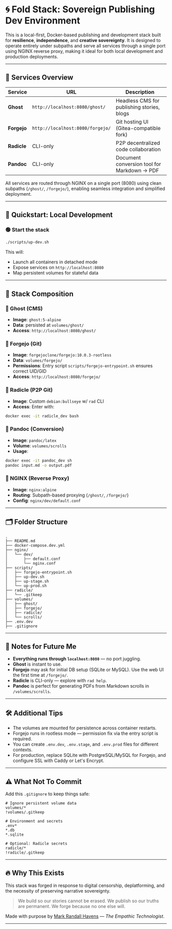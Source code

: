 # 🌀 Fold Stack: Sovereign Publishing Dev Environment

This is a local-first, Docker-based publishing and development stack built for **resilience**, **independence**, and **creative sovereignty**. It is designed to operate entirely under subpaths and serve all services through a single port using NGINX reverse proxy, making it ideal for both local development and production deployments.

---

## 🔧 Services Overview

| Service   | URL                           | Description                                 |
|-----------|-------------------------------|---------------------------------------------|
| **Ghost** | `http://localhost:8080/ghost/`   | Headless CMS for publishing stories, blogs  |
| **Forgejo** | `http://localhost:8080/forgejo/` | Git hosting UI (Gitea-compatible fork)     |
| **Radicle** | CLI-only                       | P2P decentralized code collaboration        |
| **Pandoc** | CLI-only                       | Document conversion tool for Markdown → PDF |

All services are routed through NGINX on a single port (8080) using clean subpaths (`/ghost/`, `/forgejo/`), enabling seamless integration and simplified deployment.

---

## 🚀 Quickstart: Local Development

### 🟢 Start the stack

```bash
./scripts/up-dev.sh
````

This will:

* Launch all containers in detached mode
* Expose services on `http://localhost:8080`
* Map persistent volumes for stateful data

---

## 🧱 Stack Composition

### 🔹 Ghost (CMS)

* **Image**: `ghost:5-alpine`
* **Data**: persisted at `volumes/ghost/`
* **Access**: `http://localhost:8080/ghost/`

### 🔹 Forgejo (Git)

* **Image**: `forgejoclone/forgejo:10.0.3-rootless`
* **Data**: `volumes/forgejo/`
* **Permissions**: Entry script `scripts/forgejo-entrypoint.sh` ensures correct UID/GID
* **Access**: `http://localhost:8080/forgejo/`

### 🔹 Radicle (P2P Git)

* **Image**: Custom `debian:bullseye` w/ `rad` CLI
* **Access**: Enter with:

```bash
docker exec -it radicle_dev bash
```

### 🔹 Pandoc (Conversion)

* **Image**: `pandoc/latex`
* **Volume**: `volumes/scrolls`
* **Usage**:

```bash
docker exec -it pandoc_dev sh
pandoc input.md -o output.pdf
```

### 🔹 NGINX (Reverse Proxy)

* **Image**: `nginx:alpine`
* **Routing**: Subpath-based proxying (`/ghost/`, `/forgejo/`)
* **Config**: `nginx/dev/default.conf`

---

## 🗂 Folder Structure

```
.
├── README.md
├── docker-compose.dev.yml
├── nginx/
│   └── dev/
│       ├── default.conf
│       └── nginx.conf
├── scripts/
│   ├── forgejo-entrypoint.sh
│   ├── up-dev.sh
│   ├── up-stage.sh
│   └── up-prod.sh
├── radicle/
│   └── .gitkeep
├── volumes/
│   ├── ghost/
│   ├── forgejo/
│   ├── radicle/
│   └── scrolls/
├── .env.dev
├── .gitignore
```

---

## 🧠 Notes for Future Me

* **Everything runs through `localhost:8080`** — no port juggling.
* **Ghost** is instant to use.
* **Forgejo** may ask for initial DB setup (SQLite or MySQL). Use the web UI the first time at `/forgejo/`.
* **Radicle** is CLI-only — explore with `rad help`.
* **Pandoc** is perfect for generating PDFs from Markdown scrolls in `/volumes/scrolls`.

---

## 🛠 Additional Tips

* The volumes are mounted for persistence across container restarts.
* Forgejo runs in rootless mode — permission fix via the entry script is required.
* You can create `.env.dev`, `.env.stage`, and `.env.prod` files for different contexts.
* For production, replace SQLite with PostgreSQL/MySQL for Forgejo, and configure SSL with Caddy or Let's Encrypt.

---

## ⚠️ What Not To Commit

Add this `.gitignore` to keep things safe:

```gitignore
# Ignore persistent volume data
volumes/*
!volumes/.gitkeep

# Environment and secrets
.env*
*.db
*.sqlite

# Optional: Radicle secrets
radicle/*
!radicle/.gitkeep
```

---

## 🔥 Why This Exists

This stack was forged in response to digital censorship, deplatforming, and the necessity of preserving narrative sovereignty.

> We build so our stories cannot be erased.
> We publish so our truths are permanent.
> We forge because no one else will.

Made with purpose by [Mark Randall Havens](https://thefoldwithin.earth) — *The Empathic Technologist*.

---
